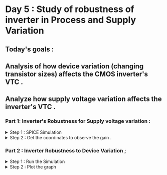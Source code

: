 # Day 5 : Study of robustness of inverter in Process and Supply Variation

## Today's goals :

## Analysis of how device variation (changing transistor sizes) affects the CMOS inverter's VTC .
## Analyze how supply voltage variation affects the inverter's VTC .


### Part 1: Inverter's Robustness for Supply voltage variation :

<details>
  <summary>  Step 1 : SPICE Simulation </summary>
  We will run the ngspice file to seep dc voltage . <br>
  <img width="1920" height="1080" alt="Ngspice Day5supply_voltage" src="https://github.com/user-attachments/assets/c95e3432-fe7d-44af-b409-de6ade43f6d3" />


</details>

<details>
  <summary> Step 2 : Get the coordinates to observe the gain . </summary>
  In given grraph ,  click the curve of 1.8V to get Gain 
  <img width="1920" height="1080" alt="ngspice day5supply-voltage" src="https://github.com/user-attachments/assets/d6c3c33c-34c2-477e-9026-39b49f90d215" />

</details>

### Part 2 : Inverter Robustness to Device Variation ;

<details>
  <summary> Step 1 : Run the Simulation </summary> 
  run simulation by ngspice command : ngpice day5_inv_devicevariation_wp7_wn042.spice <br>
  <img width="1920" height="1080" alt="ngspice day5device-variation" src="https://github.com/user-attachments/assets/f006831c-391f-440a-8f7a-491f3abd3650" />

</details>

<details>
  <summary> Step 2 : Plot the graph </summary>
  run ; "plot out vs in" in the SPICE terminal to plot the graph .<br>
  <img width="1920" height="1080" alt="graph day5device-variation" src="https://github.com/user-attachments/assets/55156363-3ca3-4be6-bc59-605d88b8bcb4" />

  Then find the threshold voltage <br>
  <img width="1920" height="1080" alt="plotting day5device-variation" src="https://github.com/user-attachments/assets/471c10a2-38ec-4720-9eaf-99ead3ffe5bc" />

 the switching threshold value is approximately = 0.98V
</details>
